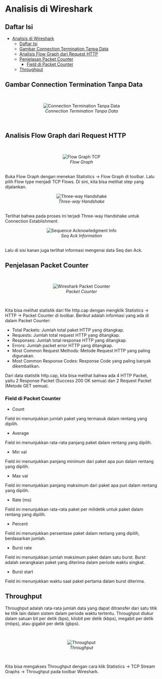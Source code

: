 # Analisis di Wireshark
## Daftar Isi

- [Analisis di Wireshark](#analisis-di-wireshark)
  - [Daftar Isi](#daftar-isi)
  - [Gambar Connection Termination Tanpa Data](#gambar-connection-termination-tanpa-data)
  - [Analisis Flow Graph dari Request HTTP](#analisis-flow-graph-dari-request-http)
  - [Penjelasan Packet Counter](#penjelasan-packet-counter)
    - [Field di Packet Counter](#field-di-packet-counter)
  - [Throughput](#throughput)

## Gambar Connection Termination Tanpa Data
<br>
<p align="center">
<img src="../assets/week-2/connection_termination_no_data.png" alt="Connection Termination Tanpa Data">
<br>
<i>Connection Termination Tanpa Data</i>
</p>
<br>

## Analisis Flow Graph dari Request HTTP
<br>
<p align="center">
<img src="../assets/week-2/flowgraph_tcp.png" alt="Flow Graph TCP">
<br>
<i>Flow Graph</i>
</p>
<br>
Buka Flow Graph dengan menekan Statistics -> Flow Graph di toolbar. Lalu pilih Flow type menjadi TCP Flows. Di sini, kita bisa melihat step yang dijalankan.
<br>
<p align="center">
<img src="../assets/week-2/threeway_handshake.png" alt="Three-way Handshake">
<br>
<i>Three-way Handshake</i>
</p>
<br>
Terlihat bahwa pada proses ini terjadi Three-way Handshake untuk Connection Establishment.
<br>
<p align="center">
<img src="../assets/week-2/seq_ack_info.png" alt="Sequence Acknowledgment Info">
<br>
<i>Seq Ack Information</i>
</p>
<br>
Lalu di sisi kanan juga terlihat informasi mengenai data Seq dan Ack.

## Penjelasan Packet Counter
<br>
<p align="center">
<img src="../assets/week-1/analysis-wireshark/http_packet_counter.png" alt="Wireshark Packet Counter">
<br>
<i> Packet Counter</i>
</p>
<br>

Kita bisa melihat statistik dari file http.cap dengan mengklik Statistics -> HTTP -> Packet Counter di toolbar. Berikut adalah informasi yang ada di dalam Packet Counter:
* Total Packets: Jumlah total paket HTTP yang ditangkap.
* Requests: Jumlah total request HTTP yang ditangkap.
* Responses: Jumlah total response HTTP yang ditangkap.
* Errors: Jumlah packet error HTTP yang ditangkap.
* Most Common Request Methods: Metode Request HTTP yang paling digunakan.
* Most Common Response Codes: Response Code yang paling banyak dikembalikan.

Dari data statistik http.cap, kita bisa melihat bahwa ada 4 HTTP Packet, yaitu 2 Response Packet (Success 200 OK semua) dan 2 Request Packet (Metode GET semua).

### Field di Packet Counter
* Count

Field ini menunjukkan jumlah paket yang termasuk dalam rentang yang dipilih.
* Average

Field ini menunjukkan rata-rata panjang paket dalam rentang yang dipilih.
* Min val

Field ini menunjukkan panjang minimum dari paket apa pun dalam rentang yang dipilih.
* Max val

Field ini menunjukkan panjang maksimum dari paket apa pun dalam rentang yang dipilih.
* Rate (ms)

Field ini menunjukkan rata-rata paket per milidetik untuk paket dalam rentang yang dipilih.
* Percent

Field ini menunjukkan persentase paket dalam rentang yang dipilih, berdasarkan jumlah.
* Burst rate

Field ini menunjukkan jumlah maksimum paket dalam satu burst. Burst adalah serangkaian paket yang diterima dalam periode waktu singkat.
* Burst start

Field ini menunjukkan waktu saat paket pertama dalam burst diterima.

## Throughput
Throughput adalah rata-rata jumlah data yang dapat ditransfer dari satu titik ke titik lain dalam sistem dalam periode waktu tertentu. Throughput diukur dalam satuan bit per detik (bps), kilobit per detik (kbps), megabit per detik (mbps), atau gigabit per detik (gbps).

<br>
<p align="center">
<img src="../assets/week-2/throughput.png" alt="Throughput">
<br>
<i>Throughput</i>
</p>
<br>

Kita bisa mengakses Throughput dengan cara klik Statistics -> TCP Stream Graphs -> Throughput pada toolbar Wireshark.